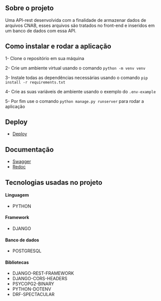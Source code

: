 ## Sobre o projeto
Uma API-rest desenvolvida com a finalidade de armazenar dados de arquivos CNAB, esses arquivos são tratados no front-end e inseridos em um banco de dados com essa API.

## Como instalar e rodar a aplicação

1- Clone o repositório em sua máquina

2- Crie um ambiente virtual usando o comando `python -m venv venv`

3- Instale todas as dependências necessárias usando o comando `pip install -r requirements.txt`

4- Crie as suas variáveis de ambiente usando o exemplo do `.env-example`

5- Por fim use o comando `python manage.py runserver` para rodar a aplicação

## Deploy

- <a href="https://cnab-conversion-production.up.railway.app/">Deploy</a>

## Documentação

- <a href="https://cnab-conversion-production.up.railway.app/docs/swagger/">Swagger</a>
- <a href="https://cnab-conversion-production.up.railway.app/docs/redoc/">Redoc</a>

## Tecnologias usadas no projeto

#### Linguagem

- PYTHON

#### Framework

- DJANGO

#### Banco de dados

- POSTGRESQL

#### Bibliotecas

- DJANGO-REST-FRAMEWORK
- DJANGO-CORS-HEADERS
- PSYCOPG2-BINARY
- PYTHON-DOTENV
- DRF-SPECTACULAR
